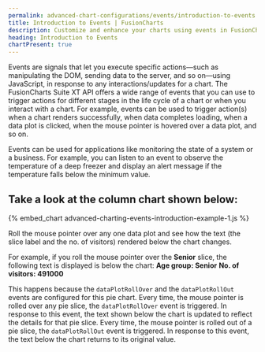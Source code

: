 ```yaml
---
permalink: advanced-chart-configurations/events/introduction-to-events.html
title: Introduction to Events | FusionCharts
description: Customize and enhance your charts using events in FusionCharts. Discover detailed guides and examples for effective advanced chart configurations. Learn more!
heading: Introduction to Events
chartPresent: true
---
```


Events are signals that let you execute specific actions—such as manipulating the DOM, sending data to the server, and so on—using JavaScript, in response to any interactions/updates for a chart. The FusionCharts Suite XT API offers a wide range of events that you can use to trigger actions for different stages in the life cycle of a chart or when you interact with a chart. For example, events can be used to trigger action(s) when a chart renders successfully, when data completes loading, when a data plot is clicked, when the mouse pointer is hovered over a data plot, and so on.

Events can be used for applications like monitoring the state of a system or a business. For example, you can listen to an event to observe the temperature of a deep freezer and display an alert message if the temperature falls below the minimum value.

## Take a look at the column chart shown below:

{% embed_chart advanced-charting-events-introduction-example-1.js %}

Roll the mouse pointer over any one data plot and see how the text (the slice label and the no. of visitors) rendered below the chart changes.

For example, if you roll the mouse pointer over the **Senior** slice, the following text is displayed is below the chart:
**Age group: Senior**
**No. of visitors: 491000**

This happens because the `dataPlotRollOver` and the `dataPlotRollOut` events are configured for this pie chart. Every time, the mouse pointer is rolled over any pie slice, the `dataPlotRollOver` event is triggered. In response to this event, the text shown below the chart is updated to reflect the details for that pie slice.
Every time, the mouse pointer is rolled out of a pie slice, the `dataPlotRollOut` event is triggered. In response to this event, the text below the chart returns to its original value.
